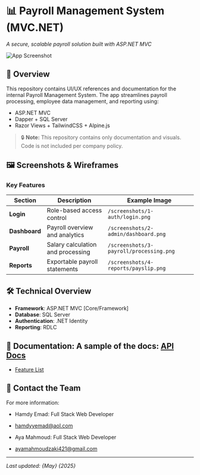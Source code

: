 # 📊 Payroll Management System (MVC.NET)

*A secure, scalable payroll solution built with ASP.NET MVC*

![App Screenshot](/screenshots/dashboard.png)

## 📌 Overview
This repository contains UI/UX references and documentation for the internal Payroll Management System. The app streamlines payroll processing, employee data management, and reporting using:
- ASP.NET MVC
- Dapper + SQL Server
- Razor Views + TailwindCSS + Alpine.js

> 🔒 **Note:** This repository contains only documentation and visuals. Code is not included per company policy.

## 🖼️ Screenshots & Wireframes


### Key Features
| Section          | Description                          | Example Image              |
|------------------|--------------------------------------|----------------------------|
| **Login**        | Role-based access control            | `/screenshots/1-auth/login.png` |
| **Dashboard**    | Payroll overview and analytics       | `/screenshots/2-admin/dashboard.png` |
| **Payroll**      | Salary calculation and processing    | `/screenshots/3-payroll/processing.png` |
| **Reports**      | Exportable payroll statements        | `/screenshots/4-reports/payslip.png` |

## 🛠️ Technical Overview
- **Framework**: ASP.NET MVC [Core/Framework]
- **Database**: SQL Server
- **Authentication**: .NET Identity
- **Reporting**: RDLC

## 📄 Documentation: A sample of the docs: [API Docs](https://github.com/hamdyyemad/api-docs-site "Visit API Documentation")
- [Feature List](/docs/features.md)

## 📧 Contact the Team
For more information:
- Hamdy Emad: Full Stack Web Developer
- hamdyyemad@aol.com

- Aya Mahmoud: Full Stack Web Developer
- ayamahmoudzaki421@gmail.com

---

*Last updated: {May} {2025}*



